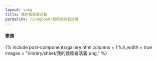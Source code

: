 ```yaml
---
layout: song
title: 我的救赎者活着
permalink: /songbook/我的救赎者活着
---
```


#### 歌谱

{% include post-components/gallery.html
    columns = 1
    full_width = true
    images = "/library/sheet/我的救赎者活着.png,"
%}
